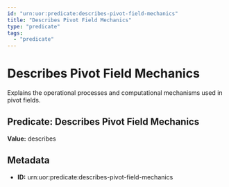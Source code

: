 ```yaml
---
id: "urn:uor:predicate:describes-pivot-field-mechanics"
title: "Describes Pivot Field Mechanics"
type: "predicate"
tags:
  - "predicate"
---
```


# Describes Pivot Field Mechanics

Explains the operational processes and computational mechanisms used in pivot fields.

## Predicate: Describes Pivot Field Mechanics

**Value:** describes

## Metadata

- **ID:** urn:uor:predicate:describes-pivot-field-mechanics
